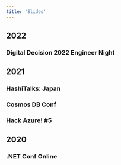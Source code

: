 ```yaml
---
title: 'Slides'
---
```


## 2022

### Digital Decision 2022 Engineer Night

<Slide id="engineernight" />

## 2021

### HashiTalks: Japan

<Slide id="hashitalks" />

### Cosmos DB Conf

<Slide id="cosmosdbconf" />

### Hack Azure! #5

<Slide id="hackazure5" />

## 2020

### .NET Conf Online

<Slide id="dotnetconf" />